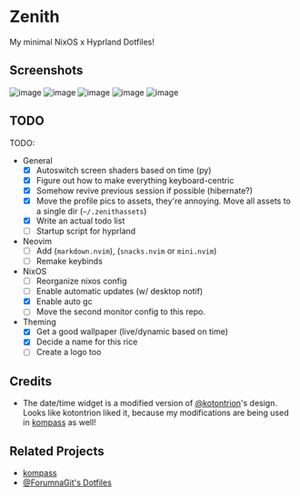 # Zenith
My minimal NixOS x Hyprland Dotfiles!

## Screenshots
![image](https://github.com/user-attachments/assets/b41a34c8-5cdd-4028-9f82-e46f798d12b6)
![image](https://github.com/user-attachments/assets/326a0aeb-b415-46f6-b9c4-c76060aa4dac)
![image](https://github.com/user-attachments/assets/a58fba11-754d-449b-8573-3e4f5c7bfe15)
![image](https://github.com/user-attachments/assets/a2c05215-181b-410d-9aea-41fa08c5b810)
![image](https://github.com/user-attachments/assets/0672d157-04c3-4431-9db4-2f3a10fa3e33)

## TODO
TODO:
- General
    - [x] Autoswitch screen shaders based on time (py)
    - [x] Figure out how to make everything keyboard-centric
    - [x] Somehow revive previous session if possible (hibernate?)
    - [x] Move the profile pics to assets, they're annoying. Move all assets to a single dir (`~/.zenithassets`)
    - [x] Write an actual todo list
    - [ ] Startup script for hyprland
- Neovim
    - [ ] Add (`markdown.nvim`), (`snacks.nvim` or `mini.nvim`)
    - [ ] Remake keybinds
- NixOS
    - [ ] Reorganize nixos config
    - [ ] Enable automatic updates (w/ desktop notif)
    - [x] Enable auto gc
    - [ ] Move the second monitor config to this repo.
- Theming
    - [x] Get a good wallpaper (live/dynamic based on time)
    - [x] Decide a name for this rice
    - [ ] Create a logo too

## Credits
- The date/time widget is a modified version of [@kotontrion](https://github.com/kotontrion)'s design. Looks like kotontrion liked it, because my modifications are being used in [kompass](https://github.com/kotontrion/kompass) as well!

## Related Projects
- [kompass](https://github.com/kotontrion/kompass)
- [@ForumnaGit's Dotfiles](https://github.com/FormunaGit/dotfiles)


